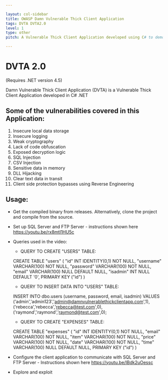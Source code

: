 ```yaml
---

layout: col-sidebar
title: OWASP Damn Vulnerable Thick Client Application
tags: DVTA DVTA2.0
level: 1
type: other
pitch: A Vulnerable Thick Client Application developed using C# to demonstrate vulnerabilities in legacy 2-tier applications.

---
```


# DVTA 2.0 

(Requires .NET version 4.5)

Damn Vulnerable Thick Client Application (DVTA) is a Vulnerable Thick Client Application developed in C# .NET

## Some of the vulnerabilities covered in this Application:

1. Insecure local data storage
2. Insecure logging
3. Weak cryptography
4. Lack of code obfuscation
5. Exposed decryption logic
6. SQL Injection
7. CSV Injection
8. Sensitive data in memory
9. DLL Hijacking
10. Clear text data in transit
11. Client side protection bypasses using Reverse Engineering

## Usage:
- Get the compiled binary from releases. Alternatively, clone the project and compile from the source.

- Set up SQL Server and FTP Server - instructions shown here https://youtu.be/rx8mtI1HU5c

- Queries used in the video:

    - QUERY TO CREATE "USERS" TABLE:

    CREATE TABLE "users" ( "id" INT IDENTITY(0,1) NOT NULL, "username" VARCHAR(100) NOT NULL, "password" VARCHAR(100) NOT NULL, "email" VARCHAR(100) NULL DEFAULT NULL, "isadmin" INT NULL DEFAULT '0', PRIMARY KEY ("id") )

    - QUERY TO INSERT DATA INTO "USERS" TABLE:

    INSERT INTO dbo.users (username, password, email, isadmin) VALUES ('admin','admin123','admin@damnvulnerablethickclientapp.com',1), ('rebecca','rebecca','rebecca@test.com',0), ('raymond','raymond','raymond@test.com',0);

    - QUERY TO CREATE "EXPENSES" TABLE:

    CREATE TABLE "expenses" ( "id" INT IDENTITY(0,1) NOT NULL, "email" VARCHAR(100) NOT NULL, "item" VARCHAR(100) NOT NULL, "price" VARCHAR(100) NOT NULL, "date" VARCHAR(100) NOT NULL, "time" VARCHAR(100) NULL DEFAULT NULL, PRIMARY KEY ("id") )

- Configure the client application to communicate with SQL Server and FTP Server - Instructions shown here https://youtu.be/IBdk2uOessc

- Explore and exploit
